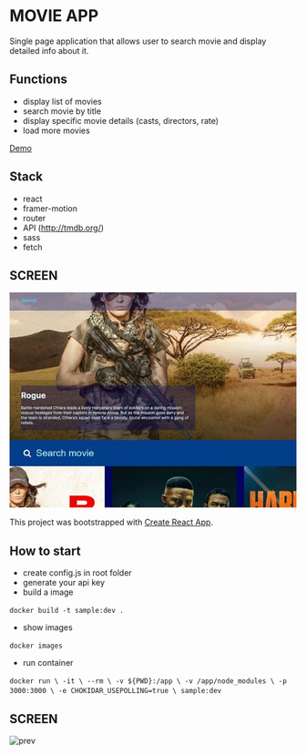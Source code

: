 # MOVIE APP

Single page application that allows user to search movie and display detailed info about it.

## Functions
- display list of movies
- search movie by title
- display specific movie details (casts, directors, rate)
- load more movies

[Demo](https://gifted-panini-3b4fc8.netlify.app)

## Stack

- react
- framer-motion
- router
- API (http://tmdb.org/) 
- sass
- fetch 

## SCREEN

![prev](https://github.com/3ndrius/Movie_Info/blob/master/movie_mini.jpg?raw=true)

This project was bootstrapped with [Create React App](https://github.com/facebook/create-react-app).

## How to start

- create config.js in root folder
- generate your api key 
- build a image

 `docker build -t sample:dev .`

 - show images

 `docker images`

- run container 

`docker run \
    -it \
    --rm \
    -v ${PWD}:/app \
    -v /app/node_modules \
    -p 3000:3000 \
    -e CHOKIDAR_USEPOLLING=true \
    sample:dev
  `
  ## SCREEN
  
  ![prev](https://github.com/3ndrius/Movie-app/blob/master/public/images/gifted-panini-3b4fc8.netlify.app_475557.png?raw=true)

